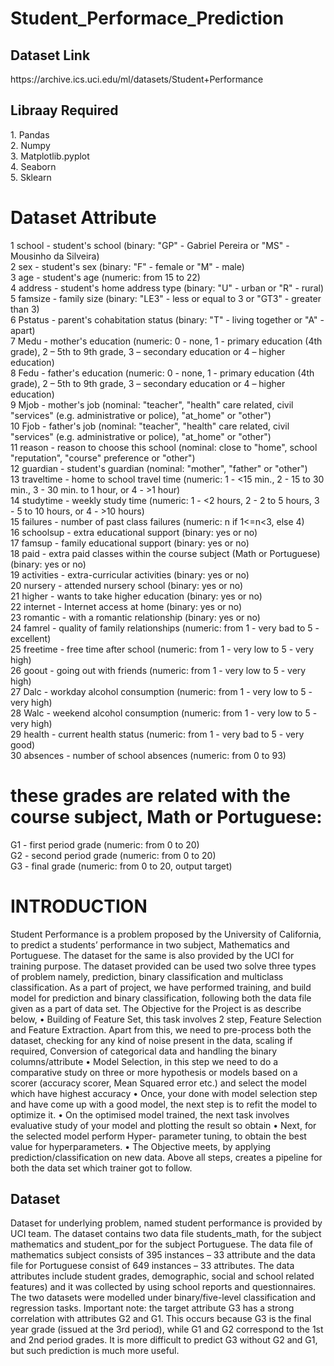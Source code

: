 # Student_Performace_Prediction

<h2> Dataset Link </h2>
https://archive.ics.uci.edu/ml/datasets/Student+Performance <br>

<h2>Libraay Required</h2>
1. Pandas <br>
2. Numpy <br>
3. Matplotlib.pyplot <br>
4. Seaborn <br>
5. Sklearn <br>


<h1>Dataset Attribute </h1>
1 school - student's school (binary: "GP" - Gabriel Pereira or "MS" - Mousinho da Silveira) <br>
2 sex - student's sex (binary: "F" - female or "M" - male)<br>
3 age - student's age (numeric: from 15 to 22) <br>
4 address - student's home address type (binary: "U" - urban or "R" - rural) <br>
5 famsize - family size (binary: "LE3" - less or equal to 3 or "GT3" - greater than 3) <br>
6 Pstatus - parent's cohabitation status (binary: "T" - living together or "A" - apart) <br>
7 Medu - mother's education (numeric: 0 - none,  1 - primary education (4th grade), 2 – 5th to 9th grade, 3 – secondary education or 4 – higher education) <br>
8 Fedu - father's education (numeric: 0 - none,  1 - primary education (4th grade), 2 – 5th to 9th grade, 3 – secondary education or 4 – higher education) <br>
9 Mjob - mother's job (nominal: "teacher", "health" care related, civil "services" (e.g. administrative or police), "at_home" or "other") <br>
10 Fjob - father's job (nominal: "teacher", "health" care related, civil "services" (e.g. administrative or police), "at_home" or "other") <br>
11 reason - reason to choose this school (nominal: close to "home", school "reputation", "course" preference or "other") <br>
12 guardian - student's guardian (nominal: "mother", "father" or "other") <br>
13 traveltime - home to school travel time (numeric: 1 - <15 min., 2 - 15 to 30 min., 3 - 30 min. to 1 hour, or 4 - >1 hour) <br>
14 studytime - weekly study time (numeric: 1 - <2 hours, 2 - 2 to 5 hours, 3 - 5 to 10 hours, or 4 - >10 hours) <br>
15 failures - number of past class failures (numeric: n if 1<=n<3, else 4) <br>
16 schoolsup - extra educational support (binary: yes or no) <br>
17 famsup - family educational support (binary: yes or no) <br>
18 paid - extra paid classes within the course subject (Math or Portuguese) (binary: yes or no) <br>
19 activities - extra-curricular activities (binary: yes or no) <br>
20 nursery - attended nursery school (binary: yes or no) <br>
21 higher - wants to take higher education (binary: yes or no) <br>
22 internet - Internet access at home (binary: yes or no) <br>
23 romantic - with a romantic relationship (binary: yes or no) <br>
24 famrel - quality of family relationships (numeric: from 1 - very bad to 5 - excellent) <br>
25 freetime - free time after school (numeric: from 1 - very low to 5 - very high) <br>
26 goout - going out with friends (numeric: from 1 - very low to 5 - very high) <br>
27 Dalc - workday alcohol consumption (numeric: from 1 - very low to 5 - very high) <br>
28 Walc - weekend alcohol consumption (numeric: from 1 - very low to 5 - very high) <br>
29 health - current health status (numeric: from 1 - very bad to 5 - very good) <br>
30 absences - number of school absences (numeric: from 0 to 93) <br>

# these grades are related with the course subject, Math or Portuguese:
G1 - first period grade (numeric: from 0 to 20) <br>
G2 - second period grade (numeric: from 0 to 20) <br>
G3 - final grade (numeric: from 0 to 20, output target) <br>


<h1>INTRODUCTION </h1>
Student Performance is a problem proposed by the University of California, to predict a
students’ performance in two subject, Mathematics and Portuguese. The dataset for the same is
also provided by the UCI for training purpose. The dataset provided can be used two solve
three types of problem namely, prediction, binary classification and multiclass classification.
As a part of project, we have performed training, and build model for prediction and binary
classification, following both the data file given as a part of data set.
The Objective for the Project is as describe below,
• Building of Feature Set, this task involves 2 step, Feature Selection and Feature
Extraction. Apart from this, we need to pre-process both the dataset, checking for any
kind of noise present in the data, scaling if required, Conversion of categorical data and
handling the binary columns/attribute
• Model Selection, in this step we need to do a comparative study on three or more
hypothesis or models based on a scorer (accuracy scorer, Mean Squared error etc.) and
select the model which have highest accuracy
• Once, your done with model selection step and have come up with a good model, the
next step is to refit the model to optimize it.
• On the optimised model trained, the next task involves evaluative study of your model
and plotting the result so obtain
• Next, for the selected model perform Hyper- parameter tuning, to obtain the best value
for hyperparameters.
• The Objective meets, by applying prediction/classification on new data.
Above all steps, creates a pipeline for both the data set which trainer got to follow.

<h2>Dataset</h2>
Dataset for underlying problem, named student performance is provided by UCI team.
The dataset contains two data file students_math, for the subject mathematics and student_por
for the subject Portuguese. The data file of mathematics subject consists of 395 instances – 33
attribute and the data file for Portuguese consist of 649 instances – 33 attributes.
The data attributes include student grades, demographic, social and school related features) and
it was collected by using school reports and questionnaires. The two datasets were modelled
under binary/five-level classification and regression tasks. Important note: the target attribute
G3 has a strong correlation with attributes G2 and G1. This occurs because G3 is the final year
grade (issued at the 3rd period), while G1 and G2 correspond to the 1st and 2nd period grades.
It is more difficult to predict G3 without G2 and G1, but such prediction is much more useful.

